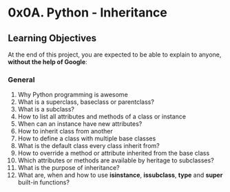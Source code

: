 # 0x0A. Python - Inheritance
## Learning Objectives

At the end of this project, you are expected to be able to explain to anyone, **without the help of Google**:

### General

1.  Why Python programming is awesome
2.  What is a superclass, baseclass or parentclass?
3.  What is a subclass?
4.  How to list all attributes and methods of a class or instance
5.  When can an instance have new attributes?
6.  How to inherit class from another
7.  How to define a class with multiple base classes
8.  What is the default class every class inherit from?
9.  How to override a method or attribute inherited from the base class
10. Which attributes or methods are available by heritage to subclasses?
11. What is the purpose of inheritance?
12. What are, when and how to use **isinstance**, **issubclass**, **type** and **super** built-in functions?
